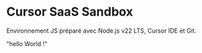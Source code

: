 # Cursor SaaS Sandbox

Environnement JS préparé avec Node.js v22 LTS, Cursor IDE et Git.

"hello World !"
